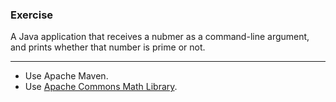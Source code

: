 ### Exercise

A Java application that receives a nubmer as a command-line argument, and prints whether that number is prime or not.

-----------------------

- Use Apache Maven.
- Use [Apache Commons Math Library](http://commons.apache.org/proper/commons-math/).
